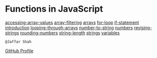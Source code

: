 # Functions in JavaScript
[accessing-array-values](https://github.com/JeffShah/js/blob/master/accessing-array-values.js)
[array-filtering](https://github.com/JeffShah/js/blob/master/array-filtering.js)
[arrays](https://github.com/JeffShah/js/blob/master/arrays.js)
[for-loop](https://github.com/JeffShah/js/blob/master/for-loop.js)
[if-statement](https://github.com/JeffShah/js/blob/master/if-statement.js)
[introduction](https://github.com/JeffShah/js/blob/master/introduction.js)
[looping-through-arrays](https://github.com/JeffShah/js/blob/master/looping-through-arrays.js)
[number-to-string](https://github.com/JeffShah/js/blob/master/number-to-string.js)
[numbers](https://github.com/JeffShah/js/blob/master/numbers.js)
[revising-strings](https://github.com/JeffShah/js/blob/master/revising-strings.js)
[rounding-numbers](https://github.com/JeffShah/js/blob/master/rounding-numbers.js)
[string-length](https://github.com/JeffShah/js/blob/master/string-length.js)
[strings](https://github.com/JeffShah/js/blob/master/strings.js)
[variables](https://github.com/JeffShah/js/blob/master/variables.js)

````
@Jaffar Shah
````
[GitHub Profile](https://github.com/JeffShah/js/)

